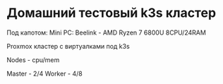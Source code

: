 # Домашний тестовый k3s кластер

Под капотом:
Mini PC: Beelink - AMD Ryzen 7 6800U 8CPU/24RAM

Proxmox кластер с виртуалками под k3s

Nodes - cpu/mem

Master - 2/4
Worker - 4/8